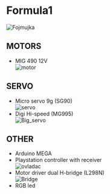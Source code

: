 # Formula1
![Fojmujka](https://github.com/MaDProjekt/Formula1/assets/157323137/e4a4be73-c58e-41c0-a307-9cfcedf37552)
## MOTORS
- MIG 490 12V\
![motor](https://github.com/MaDProjekt/Formula1/assets/157323137/71b93e72-cd61-4600-88b2-59054b05d8e1)
## SERVO
- Micro servo 9g (SG90)\
![servo](https://github.com/MaDProjekt/Formula1/assets/157323137/c33978e5-e2ed-4172-bd56-470792c19acd)
- Digi Hi-speed (MG995)\
![Big_servo](https://github.com/MaDProjekt/Formula1/assets/157323137/36b15811-ca08-41f2-9f37-a3b954acbdfa)
## OTHER
- Arduino MEGA
- Playstation controller with receiver\
![ovladac](https://github.com/MaDProjekt/Formula1/assets/157323137/bf4e4669-4a5f-4bdb-8dd6-58328ca52f34)
- Motor driver dual H-bridge (L298N)\
![Bridge](https://github.com/MaDProjekt/Formula1/assets/157323137/798c9a0d-d20f-41ee-977c-e9ffee51063c)
- RGB led

  
